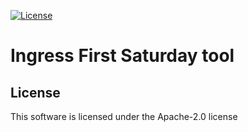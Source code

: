 [![License](https://img.shields.io/badge/License-Apache%202.0-blue.svg)](https://opensource.org/licenses/Apache-2.0)

# Ingress First Saturday tool

## License

This software is licensed under the Apache-2.0 license

